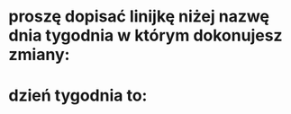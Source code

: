 # proszę dopisać linijkę niżej nazwę dnia tygodnia w którym dokonujesz zmiany:
# dzień tygodnia to: 
